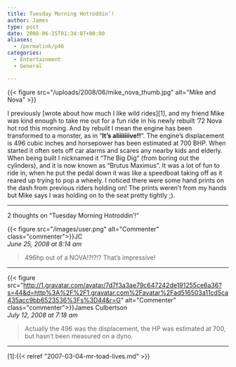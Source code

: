 ```yaml
---
title: Tuesday Morning Hotroddin’!
author: James
type: post
date: 2008-06-25T01:34:07+00:00
aliases:
  - /permalink/p46
categories:
  - Entertainment
  - General

---
```

{{< figure src="/uploads/2008/06/mike_nova_thumb.jpg" alt="Mike and Nova" >}}

I previously [wrote about how much I like wild rides][1], and my friend Mike was kind enough to take me out for a fun ride in his newly rebuilt &#8217;72 Nova hot rod this morning. And by rebuilt I mean the engine has been transformed to a monster, as in &#8220;**It&#8217;s aliiiiiiive!!**&#8220;. The engine&#8217;s displacement is 496 cubic inches and horsepower has been estimated at 700 BHP. When started it often sets off car alarms and scares any nearby kids and elderly. When being built I nicknamed it &#8220;The Big Dig&#8221; (from boring out the cylinders), and it is now known as &#8220;Brutus Maximus&#8221;. It was a lot of fun to ride in, when he put the pedal down it was like a speedboat taking off as it reared up trying to pop a wheely. I noticed there were some hand prints on the dash from previous riders holding on! The prints weren&#8217;t from my hands but Mike says I was holding on to the seat pretty tightly ;).

****
2 thoughts on “Tuesday Morning Hotroddin’!”

{{< figure src="/images/user.png" alt="Commenter" class="commenter">}}JC  
_June 25, 2008 at 8:14 am_

>496hp out of a NOVA!?!?!? That’s impressive!

****

{{< figure src="http://1.gravatar.com/avatar/7d7f3a3ae79c647242de191255ce6a36?s=44&d=http%3A%2F%2F1.gravatar.com%2Favatar%2Fad516503a11cd5ca435acc9bb6523536%3Fs%3D44&r=G" alt="Commenter" class="commenter">}}James Culbertson  
_July 12, 2008 at 7:18 am_

>Actually the 496 was the displacement, the HP was estimated at 700, but hasn’t been measured on a dyno.

****

 [1]:{{< relref "2007-03-04-mr-toad-lives.md" >}}
